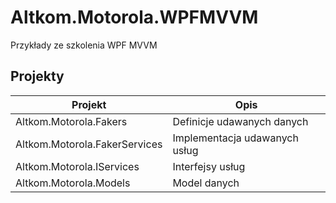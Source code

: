 # Altkom.Motorola.WPFMVVM
Przykłady ze szkolenia WPF MVVM



## Projekty

| Projekt  | Opis  |
|---|---|
| Altkom.Motorola.Fakers | Definicje udawanych danych   |
| Altkom.Motorola.FakerServices  | Implementacja udawanych usług   |
| Altkom.Motorola.IServices | Interfejsy usług   |
| Altkom.Motorola.Models  | Model danych   |


